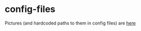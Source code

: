 # config-files

Pictures (and hardcoded paths to them in config files) are [here](https://imgur.com/a/hoPIs)
